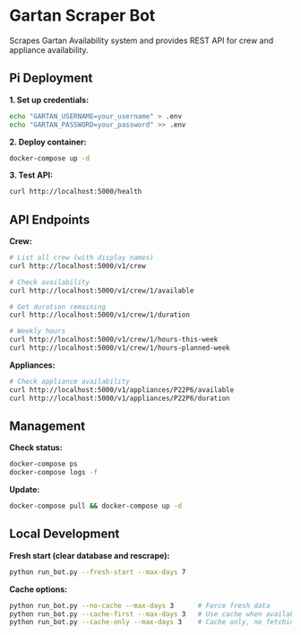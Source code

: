 # Gartan Scraper Bot

Scrapes Gartan Availability system and provides REST API for crew and appliance availability.

## Pi Deployment

**1. Set up credentials:**

```bash
echo "GARTAN_USERNAME=your_username" > .env
echo "GARTAN_PASSWORD=your_password" >> .env
```

**2. Deploy container:**

```bash
docker-compose up -d
```

**3. Test API:**

```bash
curl http://localhost:5000/health
```

## API Endpoints

**Crew:**

```bash
# List all crew (with display names)
curl http://localhost:5000/v1/crew

# Check availability
curl http://localhost:5000/v1/crew/1/available

# Get duration remaining
curl http://localhost:5000/v1/crew/1/duration

# Weekly hours
curl http://localhost:5000/v1/crew/1/hours-this-week
curl http://localhost:5000/v1/crew/1/hours-planned-week
```

**Appliances:**

```bash
# Check appliance availability
curl http://localhost:5000/v1/appliances/P22P6/available
curl http://localhost:5000/v1/appliances/P22P6/duration
```

## Management

**Check status:**

```bash
docker-compose ps
docker-compose logs -f
```

**Update:**

```bash
docker-compose pull && docker-compose up -d
```

## Local Development

**Fresh start (clear database and rescrape):**

```bash
python run_bot.py --fresh-start --max-days 7
```

**Cache options:**

```bash
python run_bot.py --no-cache --max-days 3      # Force fresh data
python run_bot.py --cache-first --max-days 3   # Use cache when available
python run_bot.py --cache-only --max-days 3    # Cache only, no fetching
```

